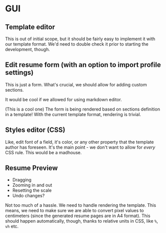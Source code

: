 # GUI



## Template editor

This is out of initial scope, but it should be fairly easy to implement it with our template format. We'd need to double check it prior to starting the development, though.

## Edit resume form (with an option to import profile settings)

This is just a form. What's crucial, we should allow for adding custom sections.

It would be cool if we allowed for using markdown editor.

(This is a cool one) The form is being rendered based on sections definition in a template! With the current template format, rendering is trivial.

## Styles editor (CSS)

Like, edit font of a field, it's color, or any other property that the template author has foreseen. It's the main point - we don't want to allow for _every_ CSS rule. This would be a madhouse.

## Resume Preview

* Dragging
* Zooming in and out
* Resetting the scale
* Undo changes?

Not too much of a hassle. We need to handle rendering the template. This means, we need to make sure we are able to convert pixel values to centimeters (since the generated resume pages are in A4 format). This should happen automatically, though, thanks to relative units in CSS, like `%`, `vh` etc.
